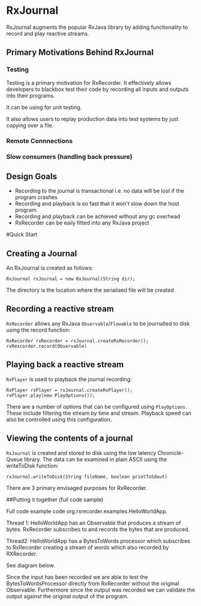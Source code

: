 # RxJournal

RxJournal augments the popular RxJava library by adding functionality to record
and play reactive streams. 

## Primary Motivations Behind RxJournal

### Testing

Testing is a primary motivation for RxRecorder. It effectively allows developers to
blackbox test their code by recording all inputs and outputs into their programs.

It can be using for unit testing.

It also allows users to replay production data into test systems by just copying over a file.

### Remote Connnections
### Slow consumers (handling back pressure)

## Design Goals

- Recording to the journal is transactional i.e. no data will be lost if the 
program crashes
- Recording and playback is so fast that it won't slow down the host program.
- Recording and playback can be achieved without any gc overhead
- RxRecorder can be eaily fitted into any RxJava project

#Quick Start
## Creating a Journal

An RxJournal is created as follows:

    RxJournal rxJournal = new RxJournal(String dir);

The directory is the location where the serialised file will be created 

## Recording a reactive stream
`RxRecorder` allows any RxJava `Observable`/`Flowable` to be journalled to disk using 
the record function:
    
    RxRecorder rxRecorder = rxJournal.createRxRecorder();
    rxRexcorder.record(Observable)

## Playing back a reactive stream 

`RxPlayer` is used to playback the journal recording:

    RxPlayer rxPlayer = rxJournal.createRxPlayer();
    rxPlayer.play(new PlayOptions());
    
There are a number of options that can be configured using `PlayOptions`. These
include filtering the stream by time and stream. Playback speed can also be
controlled using this configuration.

## Viewing the contents of a journal

`RxJournal` is created and stored to disk using the low latency Chronicle-Queue library.
The data can be examined in plain ASCII using the writeToDisk function:

    rxJournal.writeToDisk(String fileName, boolean printToSdout)
    
There are 3 primary envisaged purposes for RxRecorder.

##Putting it together (full code sample)


Full code example code org.rxrecorder.examples.HelloWorldApp.

Thread 1: HelloWorldApp has an Observable<Bytes> that produces a stream of bytes. 
RxRecorder subscribes to and records the bytes that are produced. 

Thread2: HelloWorldApp has a BytesToWords processor which subscribes to RxRecorder 
creating a stream of words which also recorded by RXRecorder.

See diagram below.

Since the input has been recorded we are able to test the BytesToWordsProcessor directly from RxRecorder without
the original Observable<Bytes>. Furthermore since the output was recorded we can validate
the output against the original output of the program.
